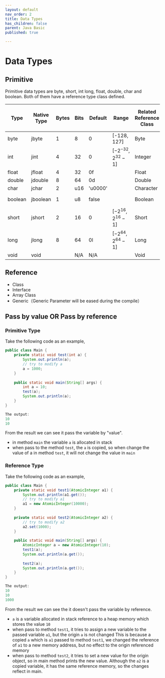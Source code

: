 ```yaml
---
layout: default
nav_order: 2
title: Data Types
has_children: false
parent: Java Basic
published: true

---
```


# Data Types

## Primitive

Primitive data types are byte, short, int long, float, double, char and boolean. Both of them have a reference type class defined.

| Type    | Native Type | Bytes | Bits | Default | Range                      | Related Reference Class | Reference Class Cache Range | Configurable              |
| ------- | ----------- | ----- | ---- | ------- | -------------------------- | ----------------------- | --------------------------- | ------------------------- |
| byte    | jbyte       | 1     | 8    | 0       | [-128, 127]                | Byte                    | [-128, 127]                 | N                         |
| int     | jint        | 4     | 32   | 0       | [$-2^{-32}$, $2^{32}-1$]   | Integer                 | [-128, 127]                 | Y `-XX:AutoBoxCacheMax=N` |
| float   | jfloat      | 4     | 32   | 0f      |                            | Float                   |                             |                           |
| double  | jdouble     | 8     | 64   | 0d      |                            | Double                  |                             |                           |
| char    | jchar       | 2     | u16  | 'u0000' |                            | Character               | [0, 127]                    | N                         |
| boolean | jboolean    | 1     | u8   | false   |                            | Boolean                 | [false, true]               | N                         |
| short   | jshort      | 2     | 16   | 0       | [$-2^{16}$,  $2^{16}-1$]   | Short                   |                             |                           |
| long    | jlong       | 8     | 64   | 0l      | [$-2^{64}$,  $2^{64} - 1$] | Long                    |                             |                           |
| void    | void        |       | N/A  | N/A     |                            | Void                    |                             |                           |

## Reference

* Class
* Interface
* Array Class
* Generic（Generic Parameter will be eased during the compile）

## Pass by value OR Pass by reference 

### Primitive Type

Take the following code as an example,

```java
public class Main {
    private static void test(int a) {
        System.out.println(a);
        // try to modify a 
        a = 1000;
    }
    
    public static void main(String[] args) {
        int a = 10;
        test(a);
        System.out.println(a);
    }
}

The output:
10
10
```

From the result we can see it pass the variable by "value".

* in method `main` the variable `a` is allocated in stack
* when pass to the method `test`, the `a` is copied, so when change the value of a in method `test`, it will not change the value in `main`

### Reference Type

Take the following code as an example,

```java
public class Main {
    private static void test1(AtomicInteger a1) {
        System.out.println(a1.get());
        // try to modify a1 
        a1 = new AtomicInteger(10000);
    }
    
    private static void test2(AtomicInteger a2) {
        // try to modify a2
        a2.set(1000);
    }
    
    public static void main(String[] args) {
        AtomicInteger a = new AtomicInteger(10);
        test1(a);
        System.out.println(a.get());
        
        test2(a);
        System.out.println(a.get());
    }
}

The output:
10
10
1000
```

From the result we can see the it doesn't pass the variable by reference.

* `a` is a variable allocated in stack reference to a heap memory which stores the value `10`
* when pass to method `test1`, it tries to assign a new variable to the passed variable `a1`, but the origin `a` is not changed
  This is because a copied `a` which is `a1` passed to method `test1`, we changed the reference of `a1` to a new memory address, but no effect to the origin referenced memory
* when pass to method `test2`, it tries to set a new value for the origin object, so in main method prints the new value.
  Although the `a2` is a copied variable, it has the same reference memory, so the changes reflect in main.

